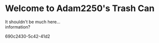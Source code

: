 # Welcome to Adam2250's Trash Can
It shouldn't be much here...<br>
information?<br>


690c2430-5c42-41d2
